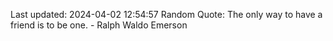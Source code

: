 Last updated: 2024-04-02 12:54:57
Random Quote: The only way to have a friend is to be one. - Ralph Waldo Emerson
